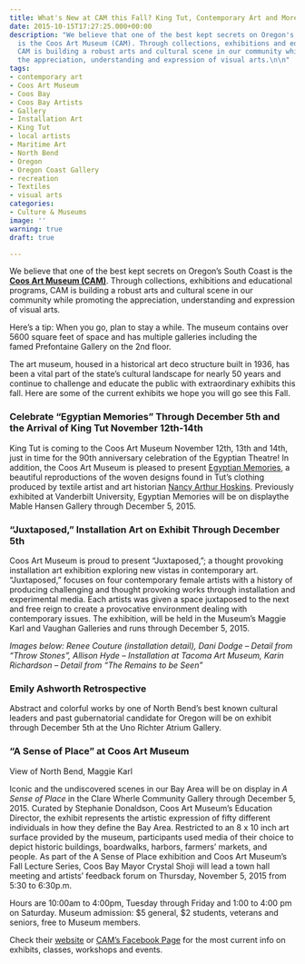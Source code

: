 ```yaml
---
title: What's New at CAM this Fall? King Tut, Contemporary Art and More!
date: 2015-10-15T17:27:25.000+00:00
description: "We believe that one of the best kept secrets on Oregon's South Coast
  is the Coos Art Museum (CAM). Through collections, exhibitions and educational programs,
  CAM is building a robust arts and cultural scene in our community while promoting
  the appreciation, understanding and expression of visual arts.\n\n"
tags:
- contemporary art
- Coos Art Museum
- Coos Bay
- Coos Bay Artists
- Gallery
- Installation Art
- King Tut
- local artists
- Maritime Art
- North Bend
- Oregon
- Oregon Coast Gallery
- recreation
- Textiles
- visual arts
categories:
- Culture & Museums
image: ''
warning: true
draft: true

---
```

We believe that one of the best kept secrets on Oregon’s South Coast is the <a href="http://www.coosart.org/" target="_blank"><strong>Coos Art Museum (CAM)</strong></a>. Through collections, exhibitions and educational programs, CAM is building a robust arts and cultural scene in our community while promoting the appreciation, understanding and expression of visual arts.

Here’s a tip: When you go, plan to stay a while. The museum contains over 5600 square feet of space and has multiple galleries including the famed Prefontaine Gallery on the 2nd floor.

The art museum, housed in a historical art deco structure built in 1936, has been a vital part of the state’s cultural landscape for nearly 50 years and continue to challenge and educate the public with extraordinary exhibits this fall. Here are some of the current exhibits we hope you will go see this Fall.

### Celebrate “Egyptian Memories” Through December 5th and the Arrival of King Tut November 12th-14th

King Tut is coming to the Coos Art Museum November 12th, 13th and 14th, just in time for the 90th anniversary celebration of the Egyptian Theatre! In addition, the Coos Art Museum is pleased to present <a href="http://theworldlink.com/lifestyles/go/coos-art-museum-shows-egyptian-memories/article_ff256fe9-31e1-5908-9f31-b6002bc604ac.html" target="_blank">Egyptian Memories</a>, a beautiful reproductions of the woven designs found in Tut’s clothing produced by textile artist and art historian <a href="http://nancyhoskins.com/" target="_blank">Nancy Arthur Hoskins</a>. Previously exhibited at Vanderbilt University, Egyptian Memories will be on displaythe Mable Hansen Gallery through December 5, 2015.

### “Juxtaposed,” Installation Art on Exhibit Through December 5th

Coos Art Museum is proud to present “Juxtaposed,”; a thought provoking installation art exhibition exploring new vistas in contemporary art. “Juxtaposed,” focuses on four contemporary female artists with a history of producing challenging and thought provoking works through installation and experimental media. Each artists was given a space juxtaposed to the next and free reign to create a provocative environment dealing with contemporary issues. The exhibition, will be held in the Museum’s Maggie Karl and Vaughan Galleries and runs through December 5, 2015.

_Images below: Renee Couture (installation detail), Dani Dodge – Detail from “Throw Stones”, Allison Hyde – Installation at Tacoma Art Museum, Karin Richardson – Detail from “The Remains to be Seen”_

### Emily Ashworth Retrospective

Abstract and colorful works by one of North Bend’s best known cultural leaders and past gubernatorial candidate for Oregon will be on exhibit through December 5th at the Uno Richter Atrium Gallery.

### “A Sense of Place” at Coos Art Museum

View of North Bend, Maggie Karl

Iconic and the undiscovered scenes in our Bay Area will be on display in _A Sense of Place_ in the Clare Wherle Community Gallery through December 5, 2015. Curated by Stephanie Donaldson, Coos Art Museum’s Education Director, the exhibit represents the artistic expression of fifty different individuals in how they define the Bay Area. Restricted to an 8 x 10 inch art surface provided by the museum, participants used media of their choice to depict historic buildings, boardwalks, harbors, farmers’ markets, and people. As part of the A Sense of Place exhibition and Coos Art Museum’s Fall Lecture Series, Coos Bay Mayor Crystal Shoji will lead a town hall meeting and artists’ feedback forum on Thursday, November 5, 2015 from 5:30 to 6:30p.m.

Hours are 10:00am to 4:00pm, Tuesday through Friday and 1:00 to 4:00 pm on Saturday. Museum admission: $5 general, $2 students, veterans and seniors, free to Museum members.

Check their <a href="http://www.coosart.org/" target="_blank">website</a> or <a href="https://www.facebook.com/coosartmuseum" target="_blank">CAM’s Facebook Page</a> for the most current info on exhibits, classes, workshops and events.